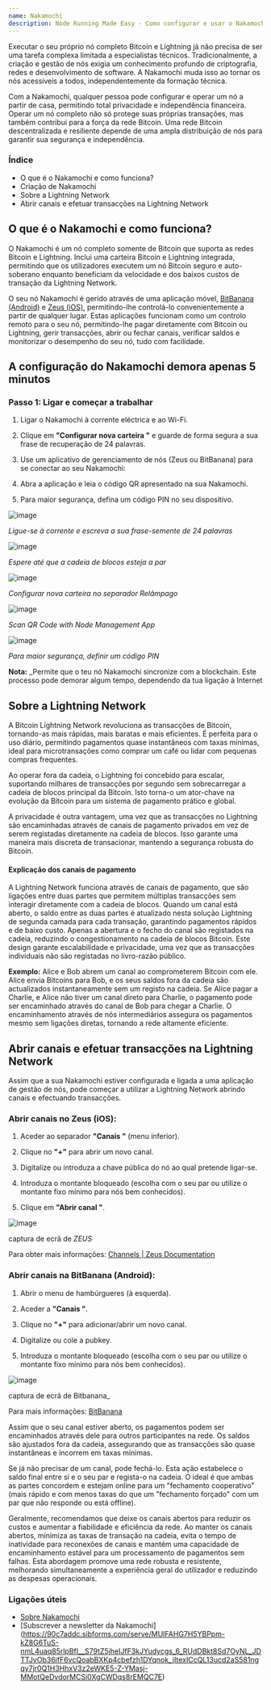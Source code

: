 ```yaml
---
name: Nakamochi
description: Node Running Made Easy - Como configurar e usar o Nakamochi Bitcoin e o Lightning node.
---
```

Executar o seu próprio nó completo Bitcoin e Lightning já não precisa de ser uma tarefa complexa limitada a especialistas técnicos. Tradicionalmente, a criação e gestão de nós exigia um conhecimento profundo de criptografia, redes e desenvolvimento de software. A Nakamochi muda isso ao tornar os nós acessíveis a todos, independentemente da formação técnica.

Com a Nakamochi, qualquer pessoa pode configurar e operar um nó a partir de casa, permitindo total privacidade e independência financeira. Operar um nó completo não só protege suas próprias transações, mas também contribui para a força da rede Bitcoin. Uma rede Bitcoin descentralizada e resiliente depende de uma ampla distribuição de nós para garantir sua segurança e independência.

### Índice


- O que é o Nakamochi e como funciona?
- Criação de Nakamochi
- Sobre a Lightning Network
- Abrir canais e efetuar transacções na Lightning Network

## O que é o Nakamochi e como funciona?

O Nakamochi é um nó completo somente de Bitcoin que suporta as redes Bitcoin e Lightning. Inclui uma carteira Bitcoin e Lightning integrada, permitindo que os utilizadores executem um nó Bitcoin seguro e auto-soberano enquanto beneficiam da velocidade e dos baixos custos de transação da Lightning Network.

O seu nó Nakamochi é gerido através de uma aplicação móvel, [BitBanana (Android)](https://bitbanana.app) e [Zeus (iOS)](https://bitbanana.app), permitindo-lhe controlá-lo convenientemente a partir de qualquer lugar. Estas aplicações funcionam como um controlo remoto para o seu nó, permitindo-lhe pagar diretamente com Bitcoin ou Lightning, gerir transacções, abrir ou fechar canais, verificar saldos e monitorizar o desempenho do seu nó, tudo com facilidade.

## A configuração do Nakamochi demora apenas 5 minutos

### Passo 1: Ligar e começar a trabalhar

1. Ligar o Nakamochi à corrente eléctrica e ao Wi-Fi.

2. Clique em **"Configurar nova carteira "** e guarde de forma segura a sua frase de recuperação de 24 palavras.

3. Use um aplicativo de gerenciamento de nós (Zeus ou BitBanana) para se conectar ao seu Nakamochi:

4. Abra a aplicação e leia o código QR apresentado na sua Nakamochi.

5. Para maior segurança, defina um código PIN no seu dispositivo.

![image](assets/en/01.webp)

_Ligue-se à corrente e escreva a sua frase-semente de 24 palavras_

![image](assets/en/02.webp)

_Espere até que a cadeia de blocos esteja a par_

![image](assets/en/03.webp)

_Configurar nova carteira no separador Relâmpago_

![image](assets/en/04.webp)

_Scan QR Code with Node Management App_

![image](asset/en/05.webp)

_Para maior segurança, definir um código PIN_

**Nota:** _Permite que o teu nó Nakamochi sincronize com a blockchain. Este processo pode demorar algum tempo, dependendo da tua ligação à Internet

## Sobre a Lightning Network

A Bitcoin Lightning Network revoluciona as transacções de Bitcoin, tornando-as mais rápidas, mais baratas e mais eficientes. É perfeita para o uso diário, permitindo pagamentos quase instantâneos com taxas mínimas, ideal para microtransações como comprar um café ou lidar com pequenas compras frequentes.

Ao operar fora da cadeia, o Lightning foi concebido para escalar, suportando milhares de transacções por segundo sem sobrecarregar a cadeia de blocos principal da Bitcoin. Isto torna-o um ator-chave na evolução da Bitcoin para um sistema de pagamento prático e global.

A privacidade é outra vantagem, uma vez que as transacções no Lightning são encaminhadas através de canais de pagamento privados em vez de serem registadas diretamente na cadeia de blocos. Isso garante uma maneira mais discreta de transacionar, mantendo a segurança robusta do Bitcoin.

#### Explicação dos canais de pagamento

A Lightning Network funciona através de canais de pagamento, que são ligações entre duas partes que permitem múltiplas transacções sem interagir diretamente com a cadeia de blocos. Quando um canal está aberto, o saldo entre as duas partes é atualizado nesta solução Lightning de segunda camada para cada transação, garantindo pagamentos rápidos e de baixo custo. Apenas a abertura e o fecho do canal são registados na cadeia, reduzindo o congestionamento na cadeia de blocos Bitcoin. Este design garante escalabilidade e privacidade, uma vez que as transacções individuais não são registadas no livro-razão público.

**Exemplo:** Alice e Bob abrem um canal ao comprometerem Bitcoin com ele. Alice envia Bitcoins para Bob, e os seus saldos fora da cadeia são actualizados instantaneamente sem um registo na cadeia. Se Alice pagar a Charlie, e Alice não tiver um canal direto para Charlie, o pagamento pode ser encaminhado através do canal de Bob para chegar a Charlie. O encaminhamento através de nós intermediários assegura os pagamentos mesmo sem ligações diretas, tornando a rede altamente eficiente.

## Abrir canais e efetuar transacções na Lightning Network

Assim que a sua Nakamochi estiver configurada e ligada a uma aplicação de gestão de nós, pode começar a utilizar a Lightning Network abrindo canais e efectuando transacções.

### Abrir canais no Zeus (iOS):

1. Aceder ao separador **"Canais "** (menu inferior).

2. Clique no **"+"** para abrir um novo canal.

3. Digitalize ou introduza a chave pública do nó ao qual pretende ligar-se.

4. Introduza o montante bloqueado (escolha com o seu par ou utilize o montante fixo mínimo para nós bem conhecidos).

5. Clique em **"Abrir canal "**.

![image](asset/en/06.webp)

captura de ecrã de _ZEUS_

Para obter mais informações: [Channels | Zeus Documentation](https://docs.zeusln.app/)

### Abrir canais na BitBanana (Android):

1. Abrir o menu de hambúrgueres (à esquerda).

2. Aceder a **"Canais "**.

3. Clique no **"+"** para adicionar/abrir um novo canal.

4. Digitalize ou cole a pubkey.

5. Introduza o montante bloqueado (escolha com o seu par ou utilize o montante fixo mínimo para nós bem conhecidos).

![image](asset/en/07.webp)

captura de ecrã de Bitbanana_

Para mais informações: [BitBanana](https://bitbanana.com)

Assim que o seu canal estiver aberto, os pagamentos podem ser encaminhados através dele para outros participantes na rede. Os saldos são ajustados fora da cadeia, assegurando que as transacções são quase instantâneas e incorrem em taxas mínimas.

Se já não precisar de um canal, pode fechá-lo. Esta ação estabelece o saldo final entre si e o seu par e regista-o na cadeia. O ideal é que ambas as partes concordem e estejam online para um "fechamento cooperativo" (mais rápido e com menos taxas do que um "fechamento forçado" com um par que não responde ou está offline).

Geralmente, recomendamos que deixe os canais abertos para reduzir os custos e aumentar a fiabilidade e eficiência da rede. Ao manter os canais abertos, minimiza as taxas de transação na cadeia, evita o tempo de inatividade para reconexões de canais e mantém uma capacidade de encaminhamento estável para um processamento de pagamentos sem falhas. Esta abordagem promove uma rede robusta e resistente, melhorando simultaneamente a experiência geral do utilizador e reduzindo as despesas operacionais.

### Ligações úteis


- [Sobre Nakamochi](https://nakamochi.io/)
- [Subscrever a newsletter da Nakamochi] (https://90c7addc.sibforms.com/serve/MUIFAHG7H5YBPpm-kZ8G6TuS-nmL4uaq85rlpBfI__S79tZ5jheIJfF3kJYudycgs_6_RUdDBkt8Sd7OyNL_JDTTJvOb36ifF6vcQoabBXKp4cbefzh1DYqnok_jItexICcQL13ucd2aS581ngqy7jr0Q1H3HhxV3z2eWKE5-Z-YMasj-MMotQeDvdorMCSi0XgCWDqs8rEMQC7E)
